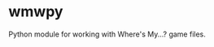 # wmwpy
 Python module for working with Where's My...? game files.

 <!-- Note: using https://packaging.python.org/en/latest/guides/publishing-package-distribution-releases-using-github-actions-ci-cd-workflows/ for distributing.-->
